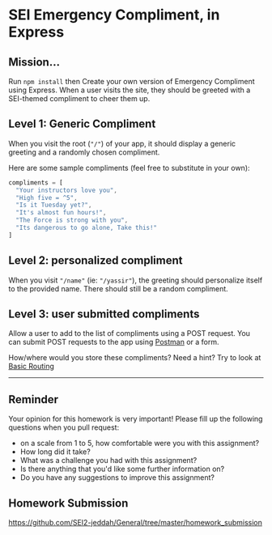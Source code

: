 # SEI Emergency Compliment, in Express

## Mission…

Run `npm install` then Create your own version of Emergency Compliment using Express. When a user visits the site, they should be greeted with a SEI-themed compliment to cheer them up.


## Level 1: Generic Compliment

When you visit the root (`"/"`) of your app, it should display a generic greeting and a randomly chosen compliment.

Here are some sample compliments
(feel free to substitute in your own):

```js
compliments = [
  "Your instructors love you",
  "High five = ^5",
  "Is it Tuesday yet?",
  "It's almost fun hours!",
  "The Force is strong with you",
  "Its dangerous to go alone, Take this!"
]
```

## Level 2: personalized compliment

When you visit `"/name"` (ie: `"/yassir"`), the greeting should personalize itself to the provided name. There should still be a random compliment.

## Level 3: user submitted compliments

Allow a user to add to the list of compliments using a POST request. You can submit POST requests to the app using [Postman](https://www.getpostman.com/) or a form.

How/where would you store these compliments?  Need a hint?  Try to look at [Basic Routing](https://expressjs.com/en/starter/basic-routing.html)

---

## Reminder
Your opinion for this homework is very important! Please fill up the following questions when you pull request:
 * on a scale from 1 to 5, how comfortable were you with this assignment?
 * How long did it take?
 * What was a challenge you had with this assignment?
 * Is there anything that you'd like some further information on?
 * Do you have any suggestions to improve this assignment?

## Homework Submission
https://github.com/SEI2-jeddah/General/tree/master/homework_submission
